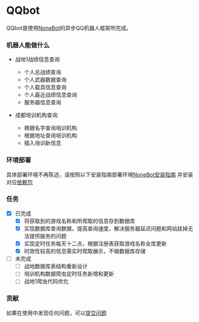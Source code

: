 # QQbot
QQbot是使用[NoneBot](https://nonebot.cqp.moe/)的异步QQ机器人框架所完成。

### 机器人能做什么
- 战地1战绩信息查询
  - 个人总战绩查询
  - 个人武器数据查询
  - 个人载具信息查询
  - 个人最近战绩信息查询
  - 服务器信息查询

- 成都培训机构查询
  - 根据名字查询培训机构
  - 根据地址查询培训机构
  - 插入培训新信息

### 环境部署
具体部署环境不再陈述，请按照以下安装指南部署环境[NoneBot安装指南](https://nonebot.cqp.moe/guide/)
并安装对应[依赖包](https://github.com/Stone2333/BF1_QQbot/blob/master/Pipfile.txt)

### 任务
- [x] 已完成
  - [x] 将获取到的游戏名称和所爬取的信息存到数据库
  - [x] 实现数据库查询数据，提高查询速度，解决服务器延迟问题和网站挂掉无法提供服务的问题
  - [x] 实现定时任务每天十二点，根据注册表获取游戏名称全库更新
  - [x] 时效性较高的信息需实时爬取展示，不做数据库存储
 
- [ ] 未完成 
  - [ ] 战地数据库表结构重新设计 
  - [ ] 培训机构数据爬虫定时任务新增和更新
  - [ ] 战地1爬虫代码优化

### 贡献
如果在使用中发现任何问题，可以[提交问题](https://github.com/Stone2333/BF1_QQbot/issues/new)


